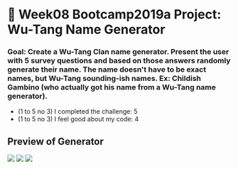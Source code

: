 # 🎤 Week08 Bootcamp2019a Project: Wu-Tang Name Generator

### Goal: Create a Wu-Tang Clan name generator. Present the user with 5 survey questions and based on those answers randomly generate their name. The name doesn't have to be exact names, but Wu-Tang sounding-ish names. Ex: Childish Gambino (who actually got his name from a Wu-Tang name generator).

  - (1 to 5 no 3) I completed the challenge: 5
  - (1 to 5 no 3) I feel good about my code: 4

## Preview of Generator
<img src="https://github.com/betheld/wu-TangNameGenerator/blob/18aadb5535cb4420617f6a39ce64282f860ddee4/images/wutangSS.png">
<img src="https://github.com/betheld/wu-TangNameGenerator/blob/18aadb5535cb4420617f6a39ce64282f860ddee4/images/wutangExampleSS.png">
<img src="https://github.com/betheld/wu-TangNameGenerator/blob/18aadb5535cb4420617f6a39ce64282f860ddee4/images/wutangExample2SS.png">

